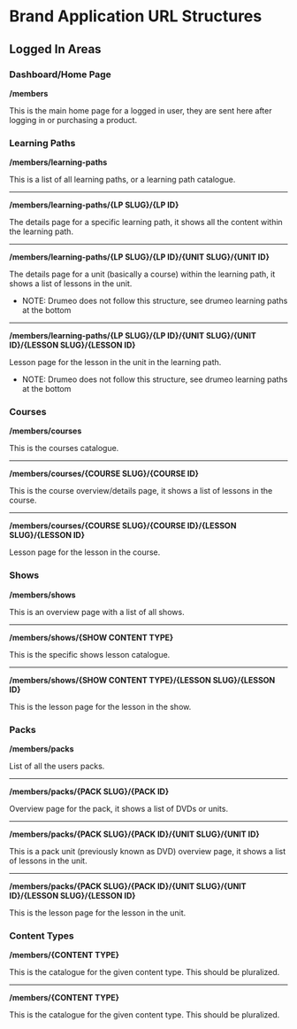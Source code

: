 # Brand Application URL Structures

## Logged In Areas

### Dashboard/Home Page
**/members**

This is the main home page for a logged in user, they are sent here after logging in or purchasing a product.

### Learning Paths
**/members/learning-paths**

This is a list of all learning paths, or a learning path catalogue.

---
**/members/learning-paths/{LP SLUG}/{LP ID}**

The details page for a specific learning path, it shows all the content within the learning path.

---
**/members/learning-paths/{LP SLUG}/{LP ID}/{UNIT SLUG}/{UNIT ID}**

The details page for a unit (basically a course) within the learning path, it shows a list of lessons in the unit.

* NOTE: Drumeo does not follow this structure, see drumeo learning paths at the bottom

---
**/members/learning-paths/{LP SLUG}/{LP ID}/{UNIT SLUG}/{UNIT ID}/{LESSON SLUG}/{LESSON ID}**

Lesson page for the lesson in the unit in the learning path.

* NOTE: Drumeo does not follow this structure, see drumeo learning paths at the bottom

### Courses
**/members/courses**

This is the courses catalogue.

---
**/members/courses/{COURSE SLUG}/{COURSE ID}**

This is the course overview/details page, it shows a list of lessons in the course.

---
**/members/courses/{COURSE SLUG}/{COURSE ID}/{LESSON SLUG}/{LESSON ID}**

Lesson page for the lesson in the course.

### Shows
**/members/shows**

This is an overview page with a list of all shows.

---
**/members/shows/{SHOW CONTENT TYPE}**

This is the specific shows lesson catalogue.

---
**/members/shows/{SHOW CONTENT TYPE}/{LESSON SLUG}/{LESSON ID}**

This is the lesson page for the lesson in the show.

### Packs
**/members/packs**

List of all the users packs.

---
**/members/packs/{PACK SLUG}/{PACK ID}**

Overview page for the pack, it shows a list of DVDs or units.

---
**/members/packs/{PACK SLUG}/{PACK ID}/{UNIT SLUG}/{UNIT ID}**

This is a pack unit (previously known as DVD) overview page, it shows a list of lessons in the unit.

---
**/members/packs/{PACK SLUG}/{PACK ID}/{UNIT SLUG}/{UNIT ID}/{LESSON SLUG}/{LESSON ID}**

This is the lesson page for the lesson in the unit.

### Content Types
**/members/{CONTENT TYPE}**

This is the catalogue for the given content type. This should be pluralized.

---
**/members/{CONTENT TYPE}**

This is the catalogue for the given content type. This should be pluralized.